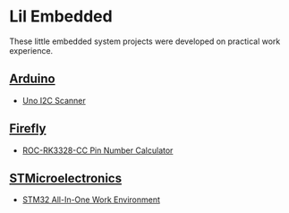 # Lil Embedded

These little embedded system projects were developed on practical work experience.

## [Arduino](./arduino/)

- [Uno I2C Scanner](./arduino/uno-i2c-scanner/)

## [Firefly](./firefly/)

- [ROC-RK3328-CC Pin Number Calculator](./firefly/roc-rk3328-cc-pin-number-calculator/)

## [STMicroelectronics](./stmicroelectronics/)

- [STM32 All-In-One Work Environment](./stmicroelectronics/stm32-aio-work-environment/)
